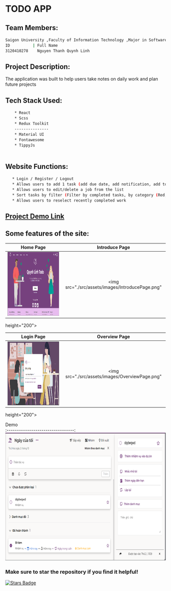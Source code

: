 # TODO APP
## Team  Members:
```bash
Saigon University ,Faculty of Information Technology ,Major in Software Engineering
ID          | Full Name
3120410278    Nguyen Thanh Quynh Linh
```
## Project Description:
The application was built to help users take notes on daily work and plan future projects
## Tech Stack Used:
```bash
    * React
    * Scss
    * Redux Toolkit
    ---------------
    * Material UI
    * Fontawesome
    * TippyJs
    
```
## Website Functions:
```bash
   * Login / Register / Logout
   * Allows users to add 1 task (add due date, add notification, add to task category by level)
   * Allows users to edit/delete a job from the list
   * Sort tasks by filter (Filter by completed tasks, by category (Red, Orange, Green) => (High, Medium, Low), unclassified tasks
   * Allows users to reselect recently completed work
```
## [Project Demo Link]([https://www.youtube.com/watch?v=20o8wvX0VQw](https://youtu.be/2TR-u_WX7tU?si=1MO8wxxKaDUzIFDO))
## Some features of the site:
Home Page                   |                   Introduce Page
:---------------------------------:        |      :------------------------------:
<img src="./src/assets/images/HomePage.png" height="200">  | <img src="./src/assets/images/IntroducePage.png" 
height="200">

Login Page                   |                   Overview Page
:---------------------------------:        |      :------------------------------:
<img src="./src/assets/images/LoginPage.png" height="200">  | <img src="./src/assets/images/OverviewPage.png" 
height="200">

Demo                                     
:---------------------------------:        
<img src="./src/assets/images/Demo1Page.png" height="400"> 
### Make sure to star the repository if you find it helpful!
<a href="https://github.com/Quynh-Linh-IT/To-Do-Note-Application-Website/stargazers"><img src="https://img.shields.io/github/stars/Quynh-Linh-IT/To-Do-Note-Application-Website?color=yellow" alt="Stars Badge"/></a>